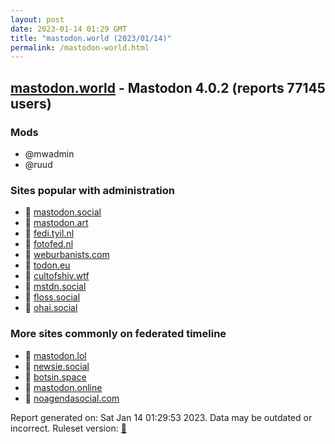 ```yaml
---
layout: post
date: 2023-01-14 01:29 GMT
title: "mastodon.world (2023/01/14)"
permalink: /mastodon-world.html
---
```


## [mastodon.world](https://mastodon.world) - Mastodon 4.0.2 (reports 77145 users)

### Mods
 * @mwadmin
 * @ruud

### Sites popular with administration

* 🐘 [mastodon.social](/mastodon-social.html)
* 🐘 [mastodon.art](/mastodon-art.html)
* 🐘 [fedi.tyil.nl](/fedi-tyil-nl.html)
* 🐘 [fotofed.nl](/fotofed-nl.html)
* 🐘 [weburbanists.com](/weburbanists-com.html)
* 🐘 [todon.eu](/todon-eu.html)
* 🐘 [cultofshiv.wtf](/cultofshiv-wtf.html)
* 🐘 [mstdn.social](/mstdn-social.html)
* 🐘 [floss.social](/floss-social.html)
* 🐘 [ohai.social](/ohai-social.html)

### More sites commonly on federated timeline

* 🐘 [mastodon.lol](/mastodon-lol.html)
* 🐘 [newsie.social](/newsie-social.html)
* 🐘 [botsin.space](/botsin-space.html)
* 🐘 [mastodon.online](/mastodon-online.html)
* 🐘 [noagendasocial.com](/noagendasocial-com.html)

Report generated on: Sat Jan 14 01:29:53 2023. Data may be outdated or incorrect.
Ruleset version: [🧁](/version-cupcake)
